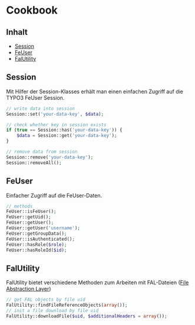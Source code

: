 # Cookbook

## Inhalt
- [Session](#Session)
- [FeUser](#FeUser)
- [FalUtility](#FalUtility)

## <a name="Session">Session</a>
Mit Hilfer der Session-Klasses erhält man einen einfachen Zugriff auf die TYPO3 FeUser Session.

```php
// write data into session
Session::set('your-data-key', $data);

// check whether key in session exists
if (true == Session::has('your-data-key')) {
	$data = Session::get('your-data-key');
}

// remove data from session
Session::remove('your-data-key');
Session::removeAll();
```

## <a name="FeUser">FeUser</a>
Einfacher Zugriff auf die FeUser-Daten.

```php
// methods
FeUser::isFeUser();
FeUser::getUid();
FeUser::getUser();
FeUser::getUser('username');
FeUser::getGroupData();
FeUser::isAuthenticated();
FeUser::hasRole($role);
FeUser::hasRoleId($id);
```

## <a name="FalUtility">FalUtility</a>
FalUtility bietet verschiedene Methoden zum Arbeiten mit FAL-Dateien ([File Abstraction Layer](https://docs.typo3.org/typo3cms/FileAbstractionLayerReference/))


```php
// get FAL objects by file uid
FalUtility::findFileReferenceObjects(array());
// init a file download by file uid
FalUtility::downloadFile($uid, $additionalHeaders = array());
```
